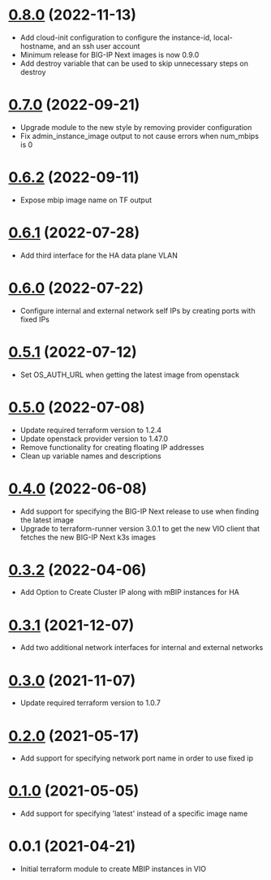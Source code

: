 # [0.8.0](https://gitswarm.f5net.com/terraform/modules/openstack/mbip/-/compare/v0.7.0...v0.8.0) (2022-11-13)
- Add cloud-init configuration to configure the instance-id, local-hostname, and an ssh user account
- Minimum release for BIG-IP Next images is now 0.9.0
- Add destroy variable that can be used to skip unnecessary steps on destroy

# [0.7.0](https://gitswarm.f5net.com/terraform/modules/openstack/mbip/-/compare/v0.6.2...v0.7.0) (2022-09-21)
- Upgrade module to the new style by removing provider configuration
- Fix admin_instance_image output to not cause errors when num_mbips is 0

# [0.6.2](https://gitswarm.f5net.com/terraform/modules/openstack/mbip/-/compare/v0.6.1...v0.6.2) (2022-09-11)
- Expose mbip image name on TF output

# [0.6.1](https://gitswarm.f5net.com/terraform/modules/openstack/mbip/-/compare/v0.6.0...v0.6.1) (2022-07-28)
- Add third interface for the HA data plane VLAN

# [0.6.0](https://gitswarm.f5net.com/terraform/modules/openstack/mbip/-/compare/v0.5.1...v0.6.0) (2022-07-22)
- Configure internal and external network self IPs by creating ports with fixed IPs

# [0.5.1](https://gitswarm.f5net.com/terraform/modules/openstack/mbip/-/compare/v0.5.0...v0.5.1) (2022-07-12)
- Set OS_AUTH_URL when getting the latest image from openstack

# [0.5.0](https://gitswarm.f5net.com/terraform/modules/openstack/mbip/-/compare/v0.4.0...v0.5.0) (2022-07-08)
- Update required terraform version to 1.2.4
- Update openstack provider version to 1.47.0
- Remove functionality for creating floating IP addresses
- Clean up variable names and descriptions

# [0.4.0](https://gitswarm.f5net.com/terraform/modules/openstack/mbip/-/compare/v0.3.2...v0.4.0) (2022-06-08)
- Add support for specifying the BIG-IP Next release to use when finding the latest image
- Upgrade to terraform-runner version 3.0.1 to get the new VIO client that fetches the new BIG-IP Next k3s images

# [0.3.2](https://gitswarm.f5net.com/terraform/modules/openstack/mbip/-/compare/v0.3.1...v0.3.2) (2022-04-06)
- Add Option to Create Cluster IP along with mBIP instances for HA

# [0.3.1](https://gitswarm.f5net.com/terraform/modules/openstack/mbip/-/compare/v0.3.0...v0.3.1) (2021-12-07)
- Add two additional network interfaces for internal and external networks

# [0.3.0](https://gitswarm.f5net.com/terraform/modules/openstack/mbip/-/compare/v0.2.0...v0.3.0) (2021-11-07)
- Update required terraform version to 1.0.7

# [0.2.0](https://gitswarm.f5net.com/terraform/modules/openstack/mbip/-/compare/v0.1.0...v0.2.0) (2021-05-17)
- Add support for specifying network port name in order to use fixed ip

# [0.1.0](https://gitswarm.f5net.com/terraform/modules/openstack/mbip/-/compare/v0.0.1...v0.1.0) (2021-05-05)
- Add support for specifying 'latest' instead of a specific image name

# 0.0.1 (2021-04-21)
- Initial terraform module to create MBIP instances in VIO
